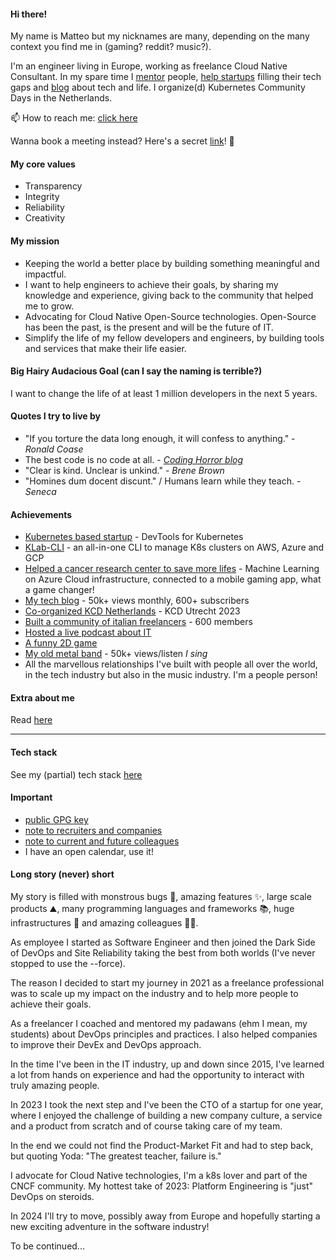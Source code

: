 #### Hi there!

My name is Matteo but my nicknames are many, depending on the many context you find me in (gaming? reddit? music?).

I'm an engineer living in Europe, working as freelance Cloud Native Consultant.
In my spare time I [mentor](https://mb-consulting.dev/mentor) people, [help startups](https://www.mb-consulting.dev/service/mentoring-services) filling their tech gaps and [blog](blog/readme.md) about tech and life.
I organize(d) Kubernetes Community Days in the Netherlands.

📫 How to reach me: [click here](https://mb-consulting.dev/all-links)

Wanna book a meeting instead? Here's a secret [link](https://mb-consulting.dev/secret)! 🤫

#### My core values

- Transparency
- Integrity
- Reliability
- Creativity

#### My mission

- Keeping the world a better place by building something meaningful and impactful.
- I want to help engineers to achieve their goals, by sharing my knowledge and experience, giving back to the community that helped me to grow.
- Advocating for Cloud Native Open-Source technologies. Open-Source has been the past, is the present and will be the future of IT.
- Simplify the life of my fellow developers and engineers, by building tools and services that make their life easier. 

#### Big Hairy Audacious Goal (can I say the naming is terrible?)

I want to change the life of at least 1 million developers in the next 5 years.

#### Quotes I try to live by

- "If you torture the data long enough, it will confess to anything." - _Ronald Coase_
- The best code is no code at all. - [_Coding Horror blog_](https://blog.codinghorror.com/the-best-code-is-no-code-at-all/)
- "Clear is kind. Unclear is unkind." - _Brene Brown_
- "Homines dum docent discunt." / Humans learn while they teach. - _Seneca_

#### Achievements

- [Kubernetes based startup](https://www.kubelab.com) - DevTools for Kubernetes
- [KLab-CLI](https://github.com/mbianchidev/klab-cli) - an all-in-one CLI to manage K8s clusters on AWS, Azure and GCP
- [Helped a cancer research center to save more lifes](https://www.linkedin.com/pulse/kubelab-netherlands-cancer-institute-partner-around-ai-peter-comstock/?utm_source=rss&utm_campaign=articles_sitemaps&utm_medium=google_news) - Machine Learning on Azure Cloud infrastructure, connected to a mobile gaming app, what a game changer!
- [My tech blog](https://mb-consulting.dev/blog) - 50k+ views monthly, 600+ subscribers
- [Co-organized KCD Netherlands](https://community.cncf.io/kcd-netherlands/) - KCD Utrecht 2023
- [Built a community of italian freelancers](https://www.linkedin.com/groups/14023713/) - 600 members
- [Hosted a live podcast about IT](https://www.twitch.tv/freelancezoo)
- [A funny 2D game](https://github.com/mbianchidev/blockster-2d)
- [My old metal band](https://www.youtube.com/watch?v=XBrvnVmkYJw) - 50k+ views/listen _I sing_
- All the marvellous relationships I've built with people all over the world, in the tech industry but also in the music industry. I'm a people person!

#### Extra about me

Read [here](extra.md)

---

#### Tech stack

See my (partial) tech stack [here](tech-stack.md)

#### Important 

- [public GPG key](files/gpgkey.pub)
- [note to recruiters and companies](note-to-recruiters.md)
- [note to current and future colleagues](note-to-colleagues.md)
- I have an open calendar, use it!

#### Long story (never) short

My story is filled with monstrous bugs 🐞, amazing features ✨, large scale products ⛰️, many programming languages and frameworks 📚, huge infrastructures 🗼 and amazing colleagues 👨‍💻.

As employee I started as Software Engineer and then joined the Dark Side of DevOps and Site Reliability taking the best from both worlds (I've never stopped to use the --force).

The reason I decided to start my journey in 2021 as a freelance professional was to scale up my impact on the industry and to help more people to achieve their goals.

As a freelancer I coached and mentored my padawans (ehm I mean, my students) about DevOps principles and practices. I also helped companies to improve their DevEx and DevOps approach.

In the time I've been in the IT industry, up and down since 2015, I've learned a lot from hands on experience and had the opportunity to interact with truly amazing people.

In 2023 I took the next step and I've been the CTO of a startup for one year, where I enjoyed the challenge of building a new company culture, a service and a product from scratch and of course taking care of my team.

In the end we could not find the Product-Market Fit and had to step back, but quoting Yoda: "The greatest teacher, failure is."

I advocate for Cloud Native technologies, I'm a k8s lover and part of the CNCF community.
My hottest take of 2023: Platform Engineering is "just" DevOps on steroids.

In 2024 I'll try to move, possibly away from Europe and hopefully starting a new exciting adventure in the software industry!

To be continued...
